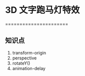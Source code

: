 # 3D 文字跑马灯特效
======================
## 知识点
1. transform-origin
2. perspective
3. rotateY()
4. animation-delay